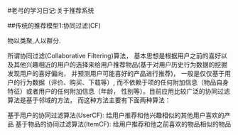 #老弓的学习日记:关于推荐系统

##传统的推荐模型1:协同过滤(CF)

物以类聚,人以群分.

所谓协同过滤(Collaborative Filtering)算法， 基本思想是根据用户之前的喜好以及其他兴趣相近的用户的选择来给用户推荐物品(基于对用户历史行为数据的挖掘发现用户的喜好偏向， 并预测用户可能喜好的产品进行推荐)， 一般是仅仅基于用户的行为数据（评价、购买、下载等）, 而不依赖于项的任何附加信息（物品自身特征）或者用户的任何附加信息（年龄， 性别等）。目前应用比较广泛的协同过滤算法是基于邻域的方法， 而这种方法主要有下面两种算法：

基于用户的协同过滤算法(UserCF): 给用户推荐和他兴趣相似的其他用户喜欢的产品
基于物品的协同过滤算法(ItemCF): 给用户推荐和他之前喜欢的物品相似的物品